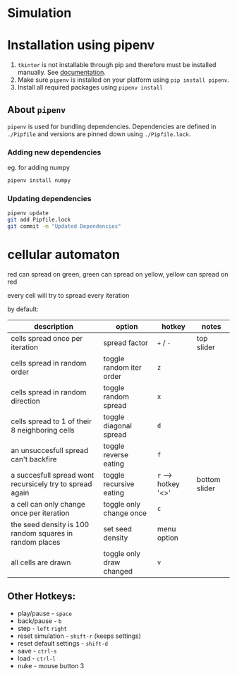 # Simulation

# Installation using pipenv

 1. `tkinter` is not installable through pip and therefore must be installed manually. See [documentation](https://tkdocs.com/tutorial/install.html). 
 2. Make sure `pipenv` is installed on your platform using `pip install pipenv`.
 3. Install all required packages using `pipenv install`

## About `pipenv`
`pipenv` is used for bundling dependencies. Dependencies are defined in `./Pipfile` and versions are pinned down using `./Pipfile.lock`.

### Adding new dependencies

eg. for adding numpy

```bash
pipenv install numpy
```

### Updating dependencies

```bash
pipenv update
git add Pipfile.lock
git commit -m "Updated Dependencies"
```


# cellular automaton

red can spread on green,
green can spread on yellow,
yellow can spread on red

every cell will try to spread every iteration

by default:

| description                                              | option                   | hotkey                     | notes         |
| ---                                                      | ---                      | ---                        | ---           |
| cells spread once per iteration                          | spread factor            | `+` / `-`                  | top slider    |
| cells spread in random order                             | toggle random iter order | `z`                 |               |
| cells spread in random direction                         | toggle random spread     | `x`                 |               |
| cells spread to 1 of their 8 neighboring cells           | toggle diagonal spread   | `d`                 |               |
| an unsuccesfull spread can't backfire                    | toggle reverse eating    | `f`                 |               |
| a succesfull spread wont recursicely try to spread again | toggle recursive eating  | `r` --> hotkey '<>' | bottom slider |
| a cell can only change once per iteration                | toggle only change once  | `c`                 |               |
| the seed density is 100 random squares in random places  | set seed density         | menu option                |               |
| all cells are drawn                                      | toggle only draw changed | `v`                 |               |

## Other Hotkeys:

- play/pause - `space`
- back/pause - `b`
- step - `left` `right`
- reset simulation - `shift-r` (keeps settings)
- reset default settings - `shift-d`
- save - `ctrl-s`
- load - `ctrl-l`
- nuke - mouse button 3
